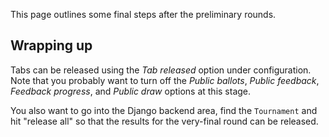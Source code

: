 This page outlines some final steps after the preliminary rounds.

## Wrapping up

Tabs can be released using the *Tab released* option under configuration. Note that you probably want to turn off the *Public ballots*, *Public feedback*, *Feedback progress*, and *Public draw* options at this stage.

You also want to go into the Django backend area, find the `Tournament` and hit "release all" so that the results for the very-final round can be released.